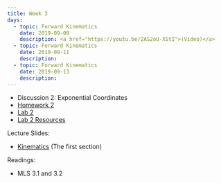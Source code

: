 ```yaml
---
title: Week 3
days:
  - topic: Forward Kinematics
    date: 2019-09-09
    description: <a href="https://youtu.be/2AS2oU-XStI">(Video)</a>
  - topic: Forward Kinematics
    date: 2019-09-11
    description: 
  - topic: Forward Kinematics
    date: 2019-09-13
    description: 
---
```


- Discussion 2: Exponential Coordinates
- [Homework 2](../assets/hw/HW2-fall2019.pdf)
- [Lab 2](../assets/labs/lab2.pdf)
- [Lab 2 Resources](../assets/labs/Lab_2_Resources.zip)

Lecture Slides:
- [Kinematics](../assets/lectures/refs/Kinematics_MLS_Chap3.pdf) (The first section)

Readings:
- MLS 3.1 and 3.2
